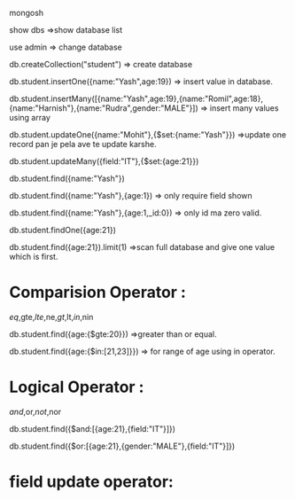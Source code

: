 mongosh

show dbs =>show database list

use admin => change database

db.createCollection("student") => create database

db.student.insertOne({name:"Yash",age:19}) => insert value in database.

db.student.insertMany([{name:"Yash",age:19},{name:"Romil",age:18},{name:"Harnish"},{name:"Rudra",gender:"MALE"}]) => insert many values using array

db.student.updateOne({name:"Mohit"},{$set:{name:"Yash"}}) =>update one record pan je pela ave te update karshe.

db.student.updateMany({field:"IT"},{$set:{age:21}})

db.student.find({name:"Yash"})

db.student.find({name:"Yash"},{age:1}) => only require field shown

db.student.find({name:"Yash"},{age:1,_id:0}) => only id ma zero valid.

db.student.findOne({age:21})

db.student.find({age:21}).limit(1) =>scan full database and give one value which is first.

# Comparision Operator :
$eq,$gte,$lte,$ne,$gt,$lt,$in,$nin

db.student.find({age:{$gte:20}}) =>greater than or equal.

db.student.find({age:{$in:[21,23]}}) => for range of age using in operator.

# Logical Operator :
$and,$or,$not,$nor

db.student.find({$and:[{age:21},{field:"IT"}]})

db.student.find({$or:[{age:21},{gender:"MALE"},{field:"IT"}]})

# field update operator:
